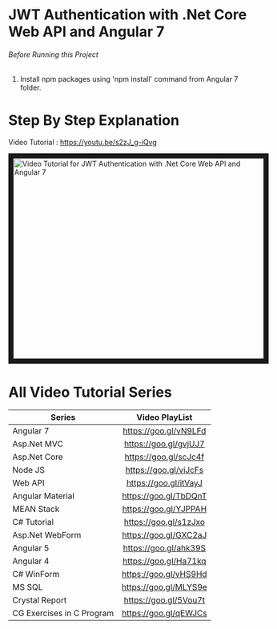 # JWT Authentication with .Net Core Web API and Angular 7



###### Before Running this Project
 1. Install npm packages using 'npm install' command from Angular 7 folder.
 

 # Step By Step Explanation

 Video Tutorial : https://youtu.be/s2zJ_g-iQvg
 

 <a href="http://www.youtube.com/watch?feature=player_embedded&v=s2zJ_g-iQvg
" target="_blank"><img src="http://img.youtube.com/vi/s2zJ_g-iQvg/0.jpg" 
alt="Video Tutorial for JWT Authentication with .Net Core Web API and Angular 7" width="500" height="400" border="10" /></a>

# All Video Tutorial Series
| Series        | Video PlayList          |
| ------------- |:-------------:|
| Angular 7|https://goo.gl/vN9LFd  |
| Asp.Net MVC|https://goo.gl/gvjUJ7  |
| Asp.Net Core|https://goo.gl/scJc4f  |
| Node JS|https://goo.gl/viJcFs  |
| Web API|https://goo.gl/itVayJ  |
| Angular Material|https://goo.gl/TbDQnT  |
| MEAN Stack|https://goo.gl/YJPPAH  |
| C# Tutorial|https://goo.gl/s1zJxo  |
| Asp.Net WebForm|https://goo.gl/GXC2aJ  |
| Angular 5|https://goo.gl/ahk39S  |
| Angular 4|https://goo.gl/Ha71kq  |
| C# WinForm|https://goo.gl/vHS9Hd  |
| MS SQL|https://goo.gl/MLYS9e  |
| Crystal Report|https://goo.gl/5Vou7t  |
| CG Exercises in C Program|https://goo.gl/qEWJCs  |
